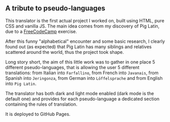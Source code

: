 ## A tribute to pseudo-languages

This translator is the first actual project I worked on, built using HTML, pure CSS and vanilla JS. The main idea comes from my discovery of Pig Latin, due to a [FreeCodeCamp](https://www.freecodecamp.org/) exercise.

After this funny "alphabetical" encounter and some basic research, I clearly found out (as expected) that Pig Latin has many siblings and relatives scattered around the world, thus the project took shape.

Long story short, the aim of this little work was to gather in one place 5 different pseudo-languages, that is allowing the user 5 different translations: from Italian into `Farfallino`, from French into `Javanais`, from Spanish into `Jeringonza`, from German into `Löffelsprache` and from English into `Pig Latin`.

The translator has both dark and light mode enabled (dark mode is the default one) and provides for each pseudo-language a dedicated section containing the rules of translation.

It is deployed to GitHub Pages.
